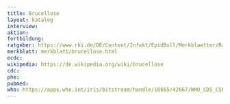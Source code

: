 ```yaml
---
title: Brucellose
layout: katalog
interview:
aktion:
fortbildung:
ratgeber: https://www.rki.de/DE/Content/Infekt/EpidBull/Merkblaetter/Ratgeber_Brucellose.html
merkblatt: merkblatt/brucellose.html
ecdc: 
wikipedia: https://de.wikipedia.org/wiki/brucellose
cdc:
phe:
pubmed:
who: https://apps.who.int/iris/bitstream/handle/10665/42667/WHO_CDS_CSR_EPH_2002.23.pdf;jsessionid=23DDE9D9F7F66F977B4701E5D332E6CA?sequence=1
---
```

